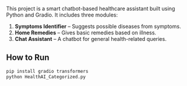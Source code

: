 This project is a smart chatbot-based healthcare assistant built using Python and Gradio.
It includes three modules:

1. **Symptoms Identifier** – Suggests possible diseases from symptoms.
2. **Home Remedies** – Gives basic remedies based on illness.
3. **Chat Assistant** – A chatbot for general health-related queries.

## How to Run
```bash
pip install gradio transformers
python HealthAI_Categorized.py


